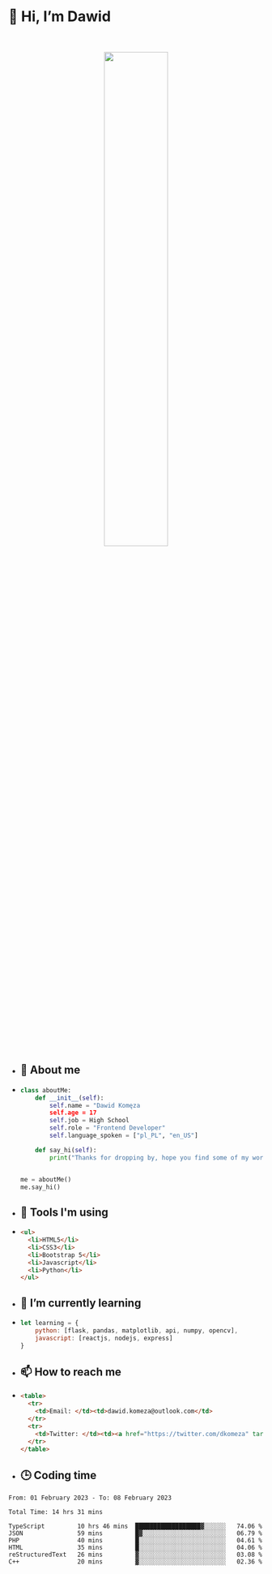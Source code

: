 <h1>👋 Hi, I’m Dawid</h1>
<p align="center">
   <br>
   <br>
   <img src="https://user-images.githubusercontent.com/106035813/169717090-b330e670-ddca-48c9-8b2d-2290dfb78111.png" width="50%">
   <br>
   <br>
</p>



- <h2>💁 About me</h2>
- ```Python
  class aboutMe:
      def __init__(self):
          self.name = "Dawid Komęza
          self.age = 17
          self.job = High School
          self.role = "Frontend Developer"
          self.language_spoken = ["pl_PL", "en_US"]

      def say_hi(self):
          print("Thanks for dropping by, hope you find some of my work interesting.")


  me = aboutMe()
  me.say_hi()
  ```
  
- <h2>🔨 Tools I'm using</h2>
- ```html
  <ul>
    <li>HTML5</li>
    <li>CSS3</li>
    <li>Bootstrap 5</li>
    <li>Javascript</li>
    <li>Python</li>
  </ul>
  
- <h2>🌱 I’m currently learning</h2>
- ```javascript
  let learning = {
      python: [flask, pandas, matplotlib, api, numpy, opencv],
      javascript: [reactjs, nodejs, express]
  }
  ```
  
- <h2>📫 How to reach me</h2>
- ```html
  <table>
    <tr>
      <td>Email: </td><td>dawid.komeza@outlook.com</td>
    </tr>
    <tr>
      <td>Twitter: </td><td><a href="https://twitter.com/dkomeza" target="_blank">@dkomeza</a></td>
    </tr>
  </table>
  
- <h2>🕒 Coding time</h2>
<!--START_SECTION:waka-->

```text
From: 01 February 2023 - To: 08 February 2023

Total Time: 14 hrs 31 mins

TypeScript         10 hrs 46 mins  ██████████████████▓░░░░░░   74.06 %
JSON               59 mins         █▓░░░░░░░░░░░░░░░░░░░░░░░   06.79 %
PHP                40 mins         █░░░░░░░░░░░░░░░░░░░░░░░░   04.61 %
HTML               35 mins         █░░░░░░░░░░░░░░░░░░░░░░░░   04.06 %
reStructuredText   26 mins         ▓░░░░░░░░░░░░░░░░░░░░░░░░   03.08 %
C++                20 mins         ▓░░░░░░░░░░░░░░░░░░░░░░░░   02.36 %
```

<!--END_SECTION:waka-->

